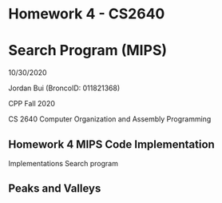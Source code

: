 # Homework 4 - CS2640
# Search Program (MIPS)
10/30/2020

Jordan Bui (BroncoID: 011821368)

CPP Fall 2020

CS 2640 Computer Organization and Assembly Programming

Homework 4 MIPS Code Implementation
-
Implementations Search program


Peaks and Valleys
-
